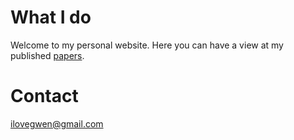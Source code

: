 # What I do
Welcome to my personal website. Here you can have a view at my published [papers](/papers).

# Contact
ilovegwen@gmail.com
